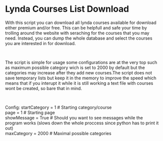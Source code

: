 # Lynda Courses List Download

With this script you can download all lynda courses available for download either premium and/or free. This can be helpfull and safe your time by trolling around the website with seraching for the courses that you may need. Instead, you can dump the whole database and select the courses you are interested in for download.

</br>

The script is simple for usage some configurations are at the very top such as maximum possible category wich is set to 2000 by default but the categories may increase after they add new courses.The script does not save temporary lists but keep it in the memory to improve the speed which means that if you interupt it while it is still working a text file with courses wont be created, so bare that in mind.

</br>

Config:
startCategory = 1 # Starting category/course</br>
page = 1 # Starting page</br>
showMessage = True   # Should you want to see messages while the program works (slows down the whole proccess since python has to print it out)</br>
maxCategory = 2000  # Maximal possible categories</br>
